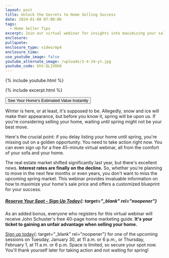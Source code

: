 ```yaml
---
layout: post
title: Unlock the Secrets to Home Selling Success
date: 2024-01-08 07:00:00
tags:
  - Home Seller Tips
excerpt: Join our virtual webinar for insights into maximizing your sale price.
enclosure:
pullquote:
enclosure_type: video/mp4
enclosure_time:
use_youtube_image: false
youtube_alternate_image: /uploads/1-4-24-yt.jpg
youtube_code: bhS-QL1V8k0
---
```

{% include youtube.html %}

{% include excerpt.html %}

<div class="text-center"><a href="https://johnschustergroup.hifello.com/lp/63f6468dc99fbc0019916d5a" target="blank"><button type="button">See Your Home's Estimated Value Instantly</button></a></div>

Winter is here, or at least, it's supposed to be. Allegedly, snow and ice will make their appearance, but before you know it, spring will be upon us. If you're considering selling your home, waiting until spring might not be your best move.

Here's the crucial point: if you delay listing your home until spring, you're missing out on a golden opportunity. You need to take action right now. You can even sign up for a free 45-minute virtual webinar, all from the comfort of your sofa and your home.

The real estate market shifted significantly last year, but there's excellent news. **Interest rates are finally on the decline.** So, whether you're planning to move in the next few months or even years, you don't want to miss the upcoming spring market. This webinar provides invaluable information on how to maximize your home's sale price and offers a customized blueprint for your success.

##### [**Reserve Your Spot - Sign Up Today**](https://www.johnschustergroup.com/home_seller_forum){: target="_blank" rel="noopener"}

As an added bonus, everyone who registers for this virtual webinar will receive John Schuster's free 40-page home marketing guide. **It's your ticket to gaining an unfair advantage when selling your home.**

[Sign up today](https://www.johnschustergroup.com/home_seller_forum){: target="_blank" rel="noopener"} for one of the upcoming sessions on Tuesday, January 30, at 11 a.m. or 6 p.m., or Thursday, February 1, at 11 a.m. or 6 p.m. Space is limited, so secure your spot now. You'll thank yourself later for taking action and not waiting for spring!